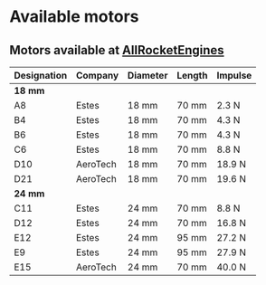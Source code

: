 # Available motors

## Motors available at [AllRocketEngines](www.allrocketengines.ca)

Designation | Company | Diameter | Length | Impulse
---|---|---|---|---
**18 mm**||||
A8 | Estes | 18 mm | 70 mm | 2.3 N
B4 | Estes | 18 mm | 70 mm | 4.3 N
B6 | Estes | 18 mm | 70 mm | 4.3 N
C6 | Estes | 18 mm | 70 mm | 8.8 N
D10 | AeroTech | 18 mm | 70 mm | 18.9 N
D21 | AeroTech | 18 mm | 70 mm | 19.6 N
**24 mm**||||
C11 | Estes | 24 mm | 70 mm | 8.8 N
D12 | Estes | 24 mm | 70 mm | 16.8 N
E12 | Estes | 24 mm | 95 mm | 27.2 N
E9 | Estes | 24 mm | 95 mm | 27.9 N
E15 | AeroTech | 24 mm | 70 mm | 40.0 N

